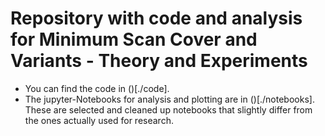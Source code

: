 # Repository with code and analysis for Minimum Scan Cover and Variants - Theory and Experiments

* You can find the code in ()[./code].
* The jupyter-Notebooks for analysis and plotting are in ()[./notebooks]. These are selected and cleaned up notebooks that slightly differ from the ones actually used for research.
